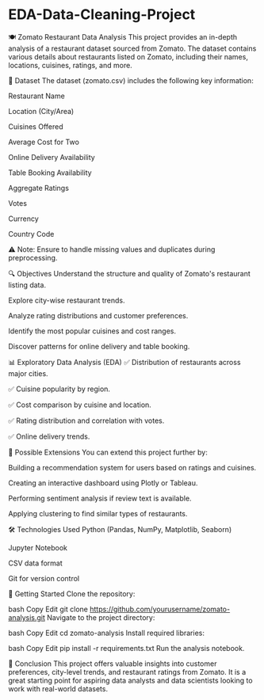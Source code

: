 # EDA-Data-Cleaning-Project
🍽️ Zomato Restaurant Data Analysis
This project provides an in-depth analysis of a restaurant dataset sourced from Zomato. The dataset contains various details about restaurants listed on Zomato, including their names, locations, cuisines, ratings, and more.

📁 Dataset
The dataset (zomato.csv) includes the following key information:

Restaurant Name

Location (City/Area)

Cuisines Offered

Average Cost for Two

Online Delivery Availability

Table Booking Availability

Aggregate Ratings

Votes

Currency

Country Code

⚠️ Note: Ensure to handle missing values and duplicates during preprocessing.

🔍 Objectives
Understand the structure and quality of Zomato's restaurant listing data.

Explore city-wise restaurant trends.

Analyze rating distributions and customer preferences.

Identify the most popular cuisines and cost ranges.

Discover patterns for online delivery and table booking.

📊 Exploratory Data Analysis (EDA)
✅ Distribution of restaurants across major cities.

✅ Cuisine popularity by region.

✅ Cost comparison by cuisine and location.

✅ Rating distribution and correlation with votes.

✅ Online delivery trends.

🧠 Possible Extensions
You can extend this project further by:

Building a recommendation system for users based on ratings and cuisines.

Creating an interactive dashboard using Plotly or Tableau.

Performing sentiment analysis if review text is available.

Applying clustering to find similar types of restaurants.

🛠️ Technologies Used
Python (Pandas, NumPy, Matplotlib, Seaborn)

Jupyter Notebook

CSV data format

Git for version control

🚀 Getting Started
Clone the repository:

bash
Copy
Edit
git clone https://github.com/yourusername/zomato-analysis.git
Navigate to the project directory:

bash
Copy
Edit
cd zomato-analysis
Install required libraries:

bash
Copy
Edit
pip install -r requirements.txt
Run the analysis notebook.

📌 Conclusion
This project offers valuable insights into customer preferences, city-level trends, and restaurant ratings from Zomato. It is a great starting point for aspiring data analysts and data scientists looking to work with real-world datasets.

